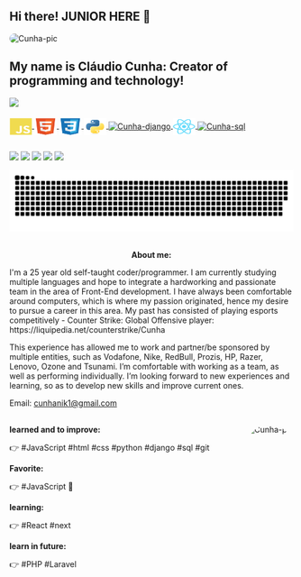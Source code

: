 ## Hi there! JUNIOR HERE 👋
<img alt="Cunha-pic" height="200" style="border-radius:50px;" src="https://i.gyazo.com/d14cd80f118bf5392c33d625bb34a250.png">


## My name is Cláudio Cunha: Creator of programming and technology!
<div align="left">
  <a href="https://github.com/cunhanik">
  <img height="180em" src="https://github-readme-stats.vercel.app/api?username=cunhanik&show_icons=true&theme=dracula&include_all_commits=false&count_private=true"/>
</div>
<div style="display: inline_block"><br>
  <img align="center" alt="Cunha-Js" height="30" width="40" src="https://raw.githubusercontent.com/devicons/devicon/master/icons/javascript/javascript-plain.svg">
  <img align="center" alt="Cunha-HTML" height="30" width="40" src="https://raw.githubusercontent.com/devicons/devicon/master/icons/html5/html5-original.svg">
  <img align="center" alt="Cunha-CSS" height="30" width="40" src="https://raw.githubusercontent.com/devicons/devicon/master/icons/css3/css3-original.svg">
  <img align="center" alt="Cunha-Python" height="30" width="40" src="https://raw.githubusercontent.com/devicons/devicon/master/icons/python/python-original.svg">
  <img align="center" alt="Cunha-django" height="30" width="40" src="https://cdn.jsdelivr.net/gh/devicons/devicon/icons/django/django-plain-wordmark.svg">
  <img align="center" alt="Cunha-React" height="30" width="40" src="https://raw.githubusercontent.com/devicons/devicon/master/icons/react/react-original.svg">
  <img align="center" alt="Cunha-sql" height="30" width="40" src="https://cdn.jsdelivr.net/gh/devicons/devicon/icons/microsoftsqlserver/microsoftsqlserver-plain-wordmark.svg">
</div>
  
  ##
 
<div> 
  <a href="https://www.youtube.com/c/ClaudioCunha10" target="_blank"><img src="https://img.shields.io/badge/YouTube-FF0000?style=for-the-badge&logo=youtube&logoColor=white" target="_blank"></a>
  <a href="https://www.instagram.com/cunha_csgo/" target="_blank"><img src="https://img.shields.io/badge/-Instagram-%23E4405F?style=for-the-badge&logo=instagram&logoColor=white" target="_blank"></a>
 	<a href="https://www.twitch.tv/cunha_csgo" target="_blank"><img src="https://img.shields.io/badge/Twitch-9146FF?style=for-the-badge&logo=twitch&logoColor=white" target="_blank"></a>
  <a href = "mailto:cunhanik1@gmail.com"><img src="https://img.shields.io/badge/-Gmail-%23333?style=for-the-badge&logo=gmail&logoColor=white" target="_blank"></a>
  <a href="https://www.linkedin.com/in/claudio-nogueira-da-cunha-40390120b/" target="_blank"><img src="https://img.shields.io/badge/-LinkedIn-%230077B5?style=for-the-badge&logo=linkedin&logoColor=white" target="_blank"></a> 
 
  ![Snake animation](https://github.com/cunhanik/cunhanik/blob/output/github-contribution-grid-snake.svg)
 ##
 
 <p align="center">
  <strong>About me:</strong
 </p>
 <p>
  I'm a 25 year old self-taught coder/programmer. I am currently studying multiple languages and hope to integrate a hardworking and passionate team in the area of Front-End development.
I have always been comfortable around computers, which is where my passion originated, hence my desire to pursue a career in this area.
My past has consisted of playing esports competitively - Counter Strike: Global Offensive player: https://liquipedia.net/counterstrike/Cunha

This experience has allowed me to work and partner/be sponsored by multiple entities, such as Vodafone, Nike, RedBull, Prozis, HP, Razer, Lenovo, Ozone and Tsunami.
I’m comfortable with working as a team, as well as performing individually. I’m looking forward to new experiences and learning, so as to develop new skills and improve current ones.

Email: cunhanik1@gmail.com

##
<div>
<img align="right" alt="Cunha-pic" height="200" style="border-radius:50px;" src="https://i.gyazo.com/29a0c8c798321cb06aa9cb36c41af592.jpg">

<strong>learned and to improve:</strong>

👉 #JavaScript
#html
#css
#python
#django
#sql
#git

<strong>Favorite:</strong>

👉 #JavaScript 🤍

<strong>learning:</strong>

👉 #React
#next

<strong>learn in future:</strong>

👉 #PHP
#Laravel
</div>
 
 ##

